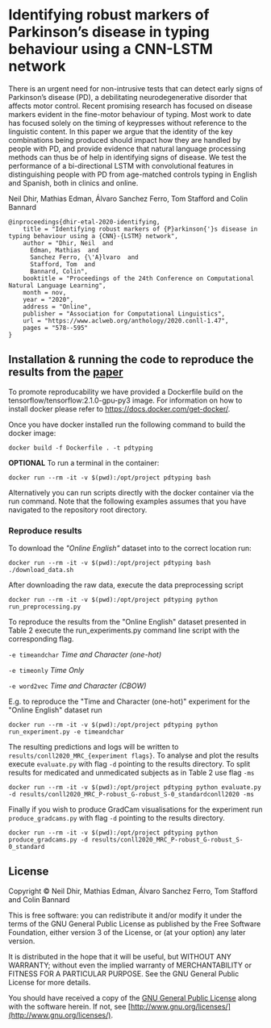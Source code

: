 # Identifying robust markers of Parkinson’s disease in typing behaviour using a CNN-LSTM network

There is an urgent need for non-intrusive tests that can detect early signs of Parkinson’s disease (PD), a debilitating neurodegenerative disorder that affects motor control. Recent promising research has focused on disease markers evident in the fine-motor behaviour of typing. Most work to date has focused solely on the timing of keypresses without reference to the linguistic content. In this paper we argue that the identity of the key combinations being produced should impact how they are handled by people with PD, and provide evidence that natural language processing methods can thus be of help in identifying signs of disease. We test the performance of a bi-directional LSTM with convolutional features in distinguishing people with PD from age-matched controls typing in English and Spanish, both in clinics and online.

Neil Dhir, Mathias Edman, Álvaro Sanchez Ferro, Tom Stafford and Colin Bannard

```
@inproceedings{dhir-etal-2020-identifying,
    title = "Identifying robust markers of {P}arkinson{'}s disease in typing behaviour using a {CNN}-{LSTM} network",
    author = "Dhir, Neil  and
      Edman, Mathias  and
      Sanchez Ferro, {\'A}lvaro  and
      Stafford, Tom  and
      Bannard, Colin",
    booktitle = "Proceedings of the 24th Conference on Computational Natural Language Learning",
    month = nov,
    year = "2020",
    address = "Online",
    publisher = "Association for Computational Linguistics",
    url = "https://www.aclweb.org/anthology/2020.conll-1.47",
    pages = "578--595"
}

```

## Installation & running the code to reproduce the results from the [paper](https://www.aclweb.org/anthology/2020.conll-1.47.pdf)

To promote reproducability we have provided a Dockerfile build on the tensorflow/tensorflow:2.1.0-gpu-py3 image.
For information on how to install docker please refer to <https://docs.docker.com/get-docker/>.

Once you have docker installed run the following command to build the docker image:

```
docker build -f Dockerfile . -t pdtyping
```

**OPTIONAL** To run a terminal in the container:

```
docker run --rm -it -v $(pwd):/opt/project pdtyping bash
```

Alternatively you can run scripts directly with the docker container via the run command.
Note that the following examples assumes that you have navigated to the repository root directory.

### Reproduce results

To download the *"Online English"* dataset into to the correct location run:

```
docker run --rm -it -v $(pwd):/opt/project pdtyping bash ./download_data.sh
```

After downloading the raw data, execute the data preprocessing script

```
docker run --rm -it -v $(pwd):/opt/project pdtyping python run_preprocessing.py
```

To reproduce the results from the "Online English" dataset presented in Table 2 execute the run_experiments.py
command line script with the corresponding flag.

`
-e timeandchar
` *Time and Character (one-hot)*

`
-e timeonly
` *Time Only*

`
-e word2vec
` *Time and Character (CBOW)*

E.g. to reproduce the "Time and Character (one-hot)" experiment for the "Online English" dataset run

```
docker run --rm -it -v $(pwd):/opt/project pdtyping python run_experiment.py -e timeandchar
```

The resulting predictions and logs will be written to `results/conll2020_MRC_{experiment flags}`.
To analyse and plot the results execute `evaluate.py` with flag `-d` pointing to the results directory. To split results for medicated and unmedicated subjects as in Table 2 use flag `-ms`


```
docker run --rm -it -v $(pwd):/opt/project pdtyping python evaluate.py -d results/conll2020_MRC_P-robust_G-robust_S-0_standardconll2020 -ms
```


Finally if you wish to produce GradCam visualisations for the experiment
run `produce_gradcams.py` with flag `-d` pointing to the results directory.


```
docker run --rm -it -v $(pwd):/opt/project pdtyping python produce_gradcams.py -d results/conll2020_MRC_P-robust_G-robust_S-0_standard
```

## License

Copyright © Neil Dhir, Mathias Edman, Álvaro Sanchez Ferro, Tom Stafford and Colin Bannard

This is free software: you can redistribute it and/or modify
it under the terms of the GNU General Public License as published by
the Free Software Foundation, either version 3 of the License, or
(at your option) any later version.

It is distributed in the hope that it will be useful,
but WITHOUT ANY WARRANTY; without even the implied warranty of
MERCHANTABILITY or FITNESS FOR A PARTICULAR PURPOSE.  See the
GNU General Public License for more details.

You should have received a copy of the [GNU General Public License](gpl-3.0.txt) along with the software herein.  If not, see [http://www.gnu.org/licenses/](http://www.gnu.org/licenses/).
